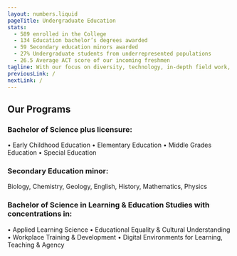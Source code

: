```yaml
---
layout: numbers.liquid
pageTitle: Undergraduate Education
stats: 
  - 589 enrolled in the College
  - 134 Education bachelor’s degrees awarded
  - 59 Secondary education minors awarded
  - 27% Undergraduate students from underrepresented populations
  - 26.5 Average ACT score of our incoming freshmen
tagline: With our focus on diversity, technology, in-depth field work, and research, our graduates are prepared to succeed and lead from the classroom to the boardroom.
previousLink: /
nextLink: /
---
```


## Our Programs

### Bachelor of Science plus licensure:
• Early Childhood Education
• Elementary Education
• Middle Grades Education
• Special Education

### Secondary Education minor:
Biology, Chemistry, Geology, English, History, Mathematics, Physics

### Bachelor of Science in Learning & Education Studies with concentrations in:
• Applied Learning Science
• Educational Equality & Cultural Understanding
• Workplace Training & Development
• Digital Environments for Learning, Teaching & Agency